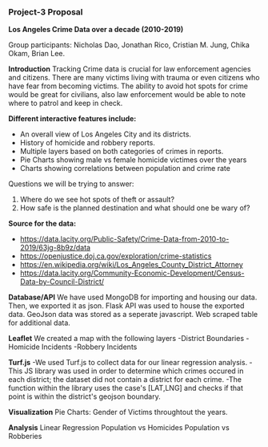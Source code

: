 ### Project-3 Proposal

<b>Los Angeles Crime Data over a decade (2010-2019)</b>

Group participants: Nicholas Dao, Jonathan Rico, Cristian M. Jung, Chika Okam, Brian Lee.

<b>Introduction</b>
Tracking Crime data is crucial for law enforcement agencies and citizens. There are many victims living with trauma or even citizens who have fear from becoming victims. The ability to avoid hot spots for crime would be great for civilians, also law enforcement would be able to note where to patrol and keep in check.

<b>Different interactive features include:</b>
- An overall view of Los Angeles City and its districts.
- History of homicide and robbery reports.
- Multiple layers based on both categories of crimes in reports.
- Pie Charts showing male vs female homicide victimes over the years
- Charts showing correlations between population and crime rate

Questions we will be trying to answer:
1. Where do we see hot spots of theft or assault? 
2. How safe is the planned destination and what should one be wary of?

<b>Source for the data:</b>
- https://data.lacity.org/Public-Safety/Crime-Data-from-2010-to-2019/63jg-8b9z/data
- https://openjustice.doj.ca.gov/exploration/crime-statistics
- https://en.wikipedia.org/wiki/Los_Angeles_County_District_Attorney
- https://data.lacity.org/Community-Economic-Development/Census-Data-by-Council-District/

<b>Database/API</b>
We have used MongoDB for importing and housing our data. Then, we exported it as json.
Flask API was used to house the exported data.
GeoJson data was stored as a seperate javascript.
Web scraped table for additional data.

<b>Leaflet</b>
We created a map with the following layers
  -District Boundaries
  -Homicide Incidents
  -Robbery Incidents
  
 <b>Turf.js</b>
 -We used Turf.js to collect data for our linear regression analysis.
 -This JS library was used in order to determine which crimes occured in each district; the dataset did not contain a district for each crime.
 -The function within the library uses the case's [LAT,LNG] and checks if that point is within the district's geojson boundary.
 
 <b>Visualization</b>
 Pie Charts: Gender of Victims throughtout the years.
 
 <b>Analysis</b>
 Linear Regression
 Population vs Homicides
 Population vs Robberies
 
 

